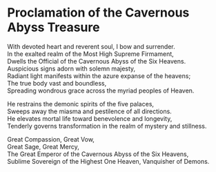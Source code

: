 # Proclamation of the Cavernous Abyss Treasure

With devoted heart and reverent soul, I bow and surrender.  
In the exalted realm of the Most High Supreme Firmament,  
Dwells the Official of the Cavernous Abyss of the Six Heavens.  
Auspicious signs adorn with solemn majesty,  
Radiant light manifests within the azure expanse of the heavens;  
The true body vast and boundless,  
Spreading wondrous grace across the myriad peoples of Heaven.  

He restrains the demonic spirits of the five palaces,  
Sweeps away the miasma and pestilence of all directions.  
He elevates mortal life toward benevolence and longevity,  
Tenderly governs transformation in the realm of mystery and stillness.  

Great Compassion, Great Vow,  
Great Sage, Great Mercy,  
The Great Emperor of the Cavernous Abyss of the Six Heavens,  
Sublime Sovereign of the Highest One Heaven, Vanquisher of Demons.
